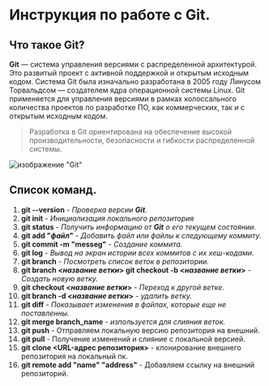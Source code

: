 # Инструкция по работе с Git.

## Что такое Git?

**Git** — система управления версиями с распределенной архитектурой. Это развитый проект с активной поддержкой и открытым исходным кодом. Система Git была изначально разработана в 2005 году Линусом Торвальдсом — создателем ядра операционной системы Linux. Git применяется для управления версиями в рамках колоссального количества проектов по разработке ПО, как коммерческих, так и с открытым исходным кодом.

>Разработка в Git ориентирована на обеспечение высокой производительности, безопасности и гибкости распределенной системы.

![изображение "Git"](index.jpeg)

## Список команд.

1. **git --version** - _Проверка версии **Git**._ 
2. **git init** - _Инициализация локального репозитория_
3. **git status** - _Получить информацию от **Git** о его  текущем состоянии._
4. **git add "*файл*"** - *Добавить файл или файлы к следующему коммиту.*
5. **git commit -m "messeg"** - *Создание коммита.*
6. **git log** - *Вывод на экран истории всех коммитов с их хеш-кодами.*
7. **git branch** - *Посмотреть список веток  в репозитории.*
8. **git branch <*название ветки*>  git checkout -b <*название ветки*>** - *Создать новую ветку.*
9. **git checkout <*название ветки*>** - *Переход к другой ветке.*
10. **git branch -d <*название ветки*>** - *удалить ветку.*
11. __git diff__ - _Показывает изменения в файлах, которые еще не поставленны._ 
12. __git merge branch_name__ - *изпользуется для слияния веток.*
13. **git push** - Отправляем локальную версию репозитория на внешний.
14. **git pull** - Получение изменений и слияние с локальной версией.
15. **git clone <URL-адрес репозитория>** - клонирование внешнего репозитория на локальный пк.
16. **git remote add "name" "address"** - Добавляем ссылку на внешний репозиторий.


